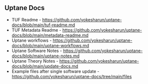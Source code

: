 ## Uptane Docs

- TUF Readme - https://github.com/yokesharun/uptane-docs/blob/main/tuf-readme.md
- TUF Metadata Readme - https://github.com/yokesharun/uptane-docs/blob/main/metadata-readme.md
- Uptane workflows - https://github.com/yokesharun/uptane-docs/blob/main/uptane-workflows.md
- Uptane Software Notes - https://github.com/yokesharun/uptane-docs/blob/main/uptane-notes.md
- Uptane Theory Notes - https://github.com/yokesharun/uptane-docs/blob/main/update-docs.md
- Example files after single software update - https://github.com/yokesharun/uptane-docs/tree/main/files
